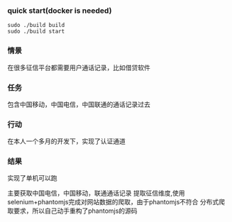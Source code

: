 ### quick start(docker is needed)

```
sudo ./build build
sudo ./build start
```

### 情景

在很多征信平台都需要用户通话记录，比如借贷软件

### 任务

包含中国移动，中国电信，中国联通的通话记录过去

### 行动

在本人一个多月的开发下，实现了认证通道

### 结果

实现了单机可以跑


主要获取中国电信，中国移动，联通通话记录 提取征信维度,使用selenium+phantomjs完成对网站数据的爬取，由于phantomjs不符合 分布式爬取要求，所以自己动手重构了phantomjs的源码


